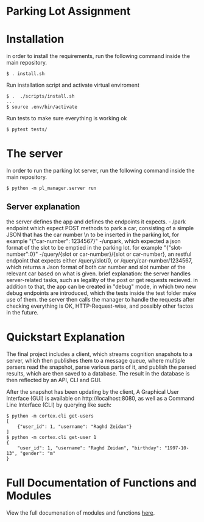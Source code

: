 # Parking Lot Assignment

# Installation
in order to install the requirements, run the following command inside the main repository.
```
$ . install.sh
```

Run installation script and activate virtual enviroment
```
$ .  ./scripts/install.sh
...
$ source .env/bin/activate
```

Run tests to make sure everything is working ok
```
$ pytest tests/
```

# The server
In order to run the parking lot server, run the following command inside the main repository.
```
$ python -m pl_manager.server run
```
## Server explanation
the server defines the app and defines the endpoints it expects. 
        - /park endpoint which expect POST methods to park a car, consisting of a simple JSON that has the car number \n
        to be inserted in the parking lot, for example "{"car-number": 1234567}"
        -/unpark, which expected a json format of the slot to be emptied in the parking lot. for example "{"slot-number":0}"
        -/query/{slot or car-number}/{slot or car-number}, an restful endpoint that expects either /query/slot/0, or /query/car-number/1234567, which returns a Json format of both car number and slot
        number of the relevant car based on what is given.
        brief explanation: the server handles server-related tasks, such as legality of the post or get requests recieved. in addition to that, the app can be created in "debug" mode, in which two new debug endpoints are introduced, which the tests inside the test folder make use of them.
        the server then calls the manager to handle the requests after checking everything is OK, HTTP-Request-wise, and possibly other factos in the future.

# Quickstart Explanation
  The final project includes a client, which streams cognition snapshots to a server, 
  which then publishes them to a message queue, where multiple parsers read the snapshot,
  parse various parts of it, and publish the parsed results, which are then saved to a database.
  The result in the database is then reflected by an API, CLI and GUI.
  
After the snapshot has been updating by the client, A Graphical User Interface (GUI) is available on http://localhost:8080, as well as a Command Line Interface (CLI) by querying like such:
```
$ python -m cortex.cli get-users
[
    {"user_id": 1, "username": "Raghd Zeidan"}
]
$ python -m cortex.cli get-user 1
{
    "user_id": 1, "username": "Raghd Zeidan", "birthday": "1997-10-13", "gender": "m"
}
```
# Full Documentation of Functions and Modules
View the full documenation of modules and functions [here](https://cortexx.readthedocs.io/en/latest/).
  
  
